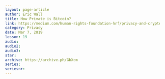 ```yaml
---
layout: page-article
author: Eric Wall
title: How Private is Bitcoin?
link: https://medium.com/human-rights-foundation-hrf/privacy-and-cryptocurrency-part-i-how-private-is-bitcoin-e3a4071f8fff
category: Privacy
date: Mar 7, 2019
lesson: 19
audio: 
audio2: 
audio3: 
star: 
archive: https://archive.ph/GbXcm
series: 
seriesnr: 
---
```

